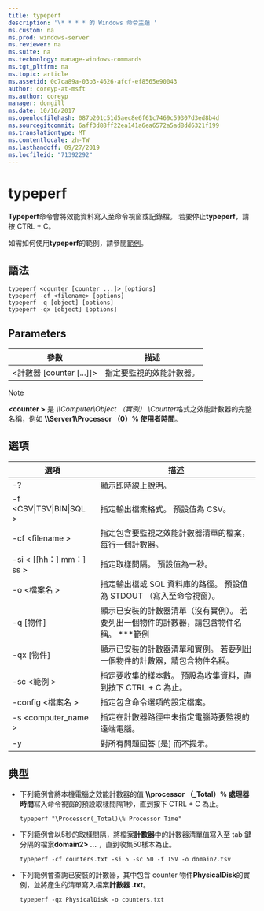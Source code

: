 ```yaml
---
title: typeperf
description: '\* * * * 的 Windows 命令主題 '
ms.custom: na
ms.prod: windows-server
ms.reviewer: na
ms.suite: na
ms.technology: manage-windows-commands
ms.tgt_pltfrm: na
ms.topic: article
ms.assetid: 0c7ca89a-03b3-4626-afcf-ef8565e90043
author: coreyp-at-msft
ms.author: coreyp
manager: dongill
ms.date: 10/16/2017
ms.openlocfilehash: 087b201c51d5aec8e6f61c7469c59307d3ed8b4d
ms.sourcegitcommit: 6aff3d88ff22ea141a6ea6572a5ad8dd6321f199
ms.translationtype: MT
ms.contentlocale: zh-TW
ms.lasthandoff: 09/27/2019
ms.locfileid: "71392292"
---
```

# <a name="typeperf"></a>typeperf



**Typeperf**命令會將效能資料寫入至命令視窗或記錄檔。 若要停止**typeperf**，請按 CTRL + C。

如需如何使用**typeperf**的範例，請參閱[範例](#BKMK_EXAMPLES)。

## <a name="syntax"></a>語法

```
typeperf <counter [counter ...]> [options]
typeperf -cf <filename> [options]
typeperf -q [object] [options]
typeperf -qx [object] [options]
```

## <a name="parameters"></a>Parameters

|參數|描述|
|---------|-----------|
|\<計數器 [counter [...]]>|指定要監視的效能計數器。|

> [!NOTE]
> **\<counter >** 是 *\\\\Computer\Object （實例） \Counter*格式之效能計數器的完整名稱，例如 **\\\\Server1\Processor （0）\% 使用者時間**。

## <a name="options"></a>選項

|                   選項                   |                                                         描述                                                          |
|--------------------------------------------|------------------------------------------------------------------------------------------------------------------------------|
|                     -?                     |                                               顯示即時線上說明。                                               |
| -f \<CSV&verbar;TSV&verbar;BIN&verbar;SQL > |                                    指定輸出檔案格式。 預設值為 CSV。                                     |
|              -cf \<filename >               |              指定包含要監視之效能計數器清單的檔案，每行一個計數器。               |
|             -si < [[hh：] mm：] ss >             |                                  指定取樣間隔。 預設值為一秒。                                   |
|               -o \<檔案名 >               |     指定輸出檔或 SQL 資料庫的路徑。 預設值為 STDOUT （寫入至命令視窗）。      |
|                -q [物件]                 | 顯示已安裝的計數器清單（沒有實例）。 若要列出一個物件的計數器，請包含物件名稱。 \*\*\*範例 |
|                -qx [物件]                |        顯示已安裝的計數器清單和實例。 若要列出一個物件的計數器，請包含物件名稱。        |
|               -sc \<範例 >               |             指定要收集的樣本數。 預設為收集資料，直到按下 CTRL + C 為止。              |
|            -config \<檔案名 >             |                                    指定包含命令選項的設定檔案。                                     |
|            -s \<computer_name >             |                   指定在計數器路徑中未指定電腦時要監視的遠端電腦。                    |
|                     -y                     |                                        對所有問題回答 [是] 而不提示。                                        |

## <a name="BKMK_EXAMPLES"></a>典型

- 下列範例會將本機電腦之效能計數器的值 **\\\\processor （_Total）\% 處理器時間**寫入命令視窗的預設取樣間隔1秒，直到按下 CTRL + C 為止。  
  ```
  typeperf "\Processor(_Total)\% Processor Time"
  ```  
- 下列範例會以5秒的取樣間隔，將檔案**計數器**中的計數器清單值寫入至 tab 鍵分隔的檔案**domain2> ...** ，直到收集50樣本為止。  
  ```
  typeperf -cf counters.txt -si 5 -sc 50 -f TSV -o domain2.tsv
  ```  
- 下列範例會查詢已安裝的計數器，其中包含 counter 物件**PhysicalDisk**的實例，並將產生的清單寫入檔案**計數器 .txt**。  
  ```
  typeperf -qx PhysicalDisk -o counters.txt
  ```
